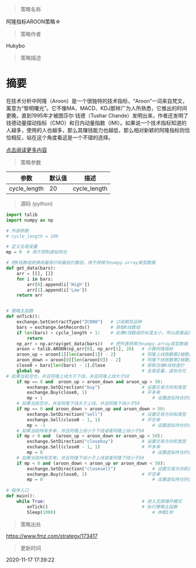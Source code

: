 
> 策略名称

阿隆指标AROON策略☆

> 策略作者

Hukybo

> 策略描述

# 摘要
在技术分析中阿隆（Aroon）是一个很独特的技术指标，“Aroon”一词来自梵文，寓意为“黎明曙光”。它不像MA、MACD、KDJ那样广为人所熟悉，它推出的时间更晚，直到1995年才被图莎尔·钱德（Tushar Chande）发明出来，作者还发明了钱德动量摆动指标（CMO）和日内动量指数（IMI）。如果说一个技术指标知道的人越多，使用的人也越多，那么其赚钱能力也越低，那么相对新颖的阿隆指标则恰恰相反，站在这个角度看这是一个不错的选择。

[点击阅读更多内容](https://www.fmz.com/bbs-topic/4601)

> 策略参数



|参数|默认值|描述|
|----|----|----|
|cycle_length|20|cycle_length|


> 源码 (python)

``` python
import talib
import numpy as np

# 外部参数
# cycle_length = 100

# 定义全局变量
mp = 0	# 用于控制虚拟持仓

# 把K线数组转换成最高价和最低价数组，用于转换为numpy.array类型数据
def get_data(bars):
    arr = [[], []]
    for i in bars:
        arr[0].append(i['High'])
        arr[1].append(i['Low'])
    return arr


# 策略主函数
def onTick():
    exchange.SetContractType("ZC000")  	# 订阅期货品种
    bars = exchange.GetRecords()  		# 获取K线数组
    if len(bars) < cycle_length + 1:  	# 如果K线数组的长度太小，所以直接返回
        return
    np_arr = np.array(get_data(bars))	# 把列表转换为numpy.array类型数据
    aroon = talib.AROON(np_arr[0], np_arr[1], 20)	# 计算阿隆指标
    aroon_up = aroon[1][len(aroon[1]) - 2]  		# 阿隆上线倒数第2根数据
    aroon_down = aroon[0][len(aroon[0]) - 2]  		# 阿隆下线倒数第2根数据
    close0 = bars[len(bars) - 1].Close  			# 获取当根K线收盘价
    global mp  										# 全局变量，虚拟仓位
# 如果当前空仓，并且阿隆上线大于下线，并且阿隆上线大于50
    if mp == 0 and  aroon_up > aroon_down and aroon_up > 50:
        exchange.SetDirection("buy")  				# 设置交易方向和类型
        exchange.Buy(close0, 1)  					# 开多单
        mp = 1  										# 设置虚拟持仓的值为有多单
    # 如果当前空仓，并且阿隆下线大于上线，并且阿隆下线小于50
    if mp == 0 and aroon_down > aroon_up and aroon_down > 50:  
        exchange.SetDirection("sell")  				# 设置交易方向和类型
        exchange.Sell(close0 - 1, 1)  				# 开空单
        mp = -1  										# 设置虚拟持仓的值为有空单
    # 如果当前持有多单，并且阿隆上线小于下线或者阿隆上线小于50
    if mp > 0 and  (aroon_up < aroon_down or aroon_up < 50):  
        exchange.SetDirection("closebuy")  			# 设置交易方向和类型
        exchange.Sell(close0 - 1, 1)  				# 平多单
        mp = 0  										# 设置虚拟持仓的值，即空仓
    # 如果当前持有空单，并且阿隆下线小于上线或者阿隆下线小于50
    if mp < 0 and (aroon_down < aroon_up or aroon_down < 50):  
        exchange.SetDirection("closesell")  			# 设置交易方向和类型
        exchange.Buy(close0, 1)  					# 平空单
        mp = 0  										# 设置虚拟持仓的值，即空仓
    
# 程序入口
def main():
    while True:  									# 进入无限循环模式
        onTick()  									# 执行策略主函数
        Sleep(1000)  									# 休眠1秒
```

> 策略出处

https://www.fmz.com/strategy/173417

> 更新时间

2020-11-17 17:39:22
